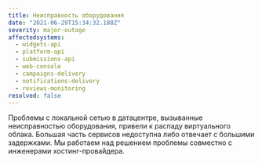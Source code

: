 ```yaml
---
title: Неисправность оборудования
date: "2021-06-29T15:34:32.188Z"
severity: major-outage
affectedsystems:
  - widgets-api
  - platform-api
  - submissions-api
  - web-console
  - campaigns-delivery
  - notifications-delivery
  - reviews-monitoring
resolved: false
---
```


Проблемы с локальной сетью в датацентре, вызыванные неисправностью оборудования,
привели к распаду виртуального облака. Большая часть сервисов недоступна либо
отвечает с большими задержками. Мы работаем над решением проблемы совместно с
инженерами хостинг-провайдера.

<!--- language code: ru -->
